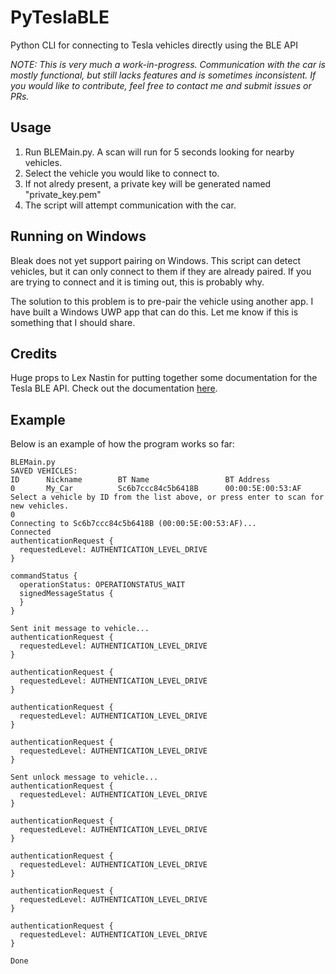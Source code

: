# PyTeslaBLE
Python CLI for connecting to Tesla vehicles directly using the BLE API

*NOTE: This is very much a work-in-progress. Communication with the car is mostly functional, but still lacks features and is sometimes inconsistent. If you would like to contribute, feel free to contact me and submit issues or PRs.*


## Usage
1. Run BLEMain.py. A scan will run for 5 seconds looking for nearby vehicles.
2. Select the vehicle you would like to connect to.
3. If not alredy present, a private key will be generated named "private_key.pem"
4. The script will attempt communication with the car.

## Running on Windows
Bleak does not yet support pairing on Windows. This script can detect vehicles, but it can only connect to them if they are already paired. If you are trying to connect and it is timing out, this is probably why.

The solution to this problem is to pre-pair the vehicle using another app. I have built a Windows UWP app that can do this. Let me know if this is something that I should share.

## Credits
Huge props to Lex Nastin for putting together some documentation for the Tesla BLE API. Check out the documentation [here](https://teslabtapi.lexnastin.com/).


## Example
Below is an example of how the program works so far:
```
BLEMain.py
SAVED VEHICLES:
ID      Nickname        BT Name                 BT Address
0       My_Car          Sc6b7ccc84c5b6418B      00:00:5E:00:53:AF
Select a vehicle by ID from the list above, or press enter to scan for new vehicles.
0
Connecting to Sc6b7ccc84c5b6418B (00:00:5E:00:53:AF)...
Connected
authenticationRequest {
  requestedLevel: AUTHENTICATION_LEVEL_DRIVE
}

commandStatus {
  operationStatus: OPERATIONSTATUS_WAIT
  signedMessageStatus {
  }
}

Sent init message to vehicle...
authenticationRequest {
  requestedLevel: AUTHENTICATION_LEVEL_DRIVE
}

authenticationRequest {
  requestedLevel: AUTHENTICATION_LEVEL_DRIVE
}

authenticationRequest {
  requestedLevel: AUTHENTICATION_LEVEL_DRIVE
}

authenticationRequest {
  requestedLevel: AUTHENTICATION_LEVEL_DRIVE
}

Sent unlock message to vehicle...
authenticationRequest {
  requestedLevel: AUTHENTICATION_LEVEL_DRIVE
}

authenticationRequest {
  requestedLevel: AUTHENTICATION_LEVEL_DRIVE
}

authenticationRequest {
  requestedLevel: AUTHENTICATION_LEVEL_DRIVE
}

authenticationRequest {
  requestedLevel: AUTHENTICATION_LEVEL_DRIVE
}

authenticationRequest {
  requestedLevel: AUTHENTICATION_LEVEL_DRIVE
}

Done
```

